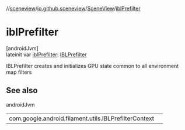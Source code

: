 //[sceneview](../../../index.md)/[io.github.sceneview](../index.md)/[SceneView](index.md)/[iblPrefilter](ibl-prefilter.md)

# iblPrefilter

[androidJvm]\
lateinit var [iblPrefilter](ibl-prefilter.md): [IBLPrefilter](../../io.github.sceneview.utils/-i-b-l-prefilter/index.md)

IBLPrefilter creates and initializes GPU state common to all environment map filters

## See also

androidJvm

| | |
|---|---|
| com.google.android.filament.utils.IBLPrefilterContext |  |
